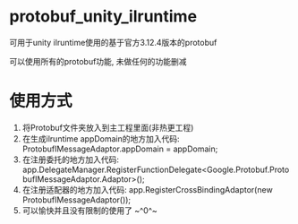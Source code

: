 # protobuf_unity_ilruntime
可用于unity ilruntime使用的基于官方3.12.4版本的protobuf

可以使用所有的protobuf功能, 未做任何的功能删减

# 使用方式
1. 将Protobuf文件夹放入到主工程里面(非热更工程)
2. 在生成ilruntime appDomain的地方加入代码:  ProtobufIMessageAdaptor.appDomain = appDomain;
3. 在注册委托的地方加入代码:  app.DelegateManager.RegisterFunctionDelegate<Google.Protobuf.ProtobufIMessageAdaptor.Adaptor>();
4. 在注册适配器的地方加入代码:   app.RegisterCrossBindingAdaptor(new ProtobufIMessageAdaptor());
5. 可以愉快并且没有限制的使用了 ~^0^~

